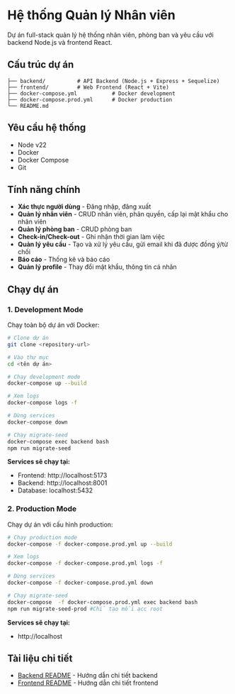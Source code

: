 
# Hệ thống Quản lý Nhân viên

Dự án full-stack quản lý hệ thống nhân viên, phòng ban và yêu cầu với backend Node.js và frontend React.

## Cấu trúc dự án

```
├── backend/          # API Backend (Node.js + Express + Sequelize)
├── frontend/         # Web Frontend (React + Vite)
├── docker-compose.yml           # Docker development
├── docker-compose.prod.yml      # Docker production
└── README.md
```

## Yêu cầu hệ thống

- Node v22
- Docker
- Docker Compose
- Git

## Tính năng chính

- **Xác thực người dùng** - Đăng nhập, đăng xuất
- **Quản lý nhân viên** - CRUD nhân viên, phân quyền, cấp lại mật khẩu cho nhân viên
- **Quản lý phòng ban** - CRUD phòng ban
- **Check-in/Check-out** - Ghi nhận thời gian làm việc
- **Quản lý yêu cầu** - Tạo và xử lý yêu cầu, gửi email khi đã được đồng ý/từ chối
- **Báo cáo** - Thống kê và báo cáo
- **Quản lý profile** - Thay đổi mật khẩu, thông tin cá nhân

## Chạy dự án

### 1. Development Mode

Chạy toàn bộ dự án với Docker:

```bash
# Clone dự án
git clone <repository-url>

# Vào thư mục
cd <tên dự án>

# Chạy development mode
docker-compose up --build

# Xem logs
docker-compose logs -f

# Dừng services
docker-compose down

# Chạy migrate-seed
docker-compose exec backend bash
npm run migrate-seed
```

**Services sẽ chạy tại:**

- Frontend: http://localhost:5173
- Backend: http://localhost:8001
- Database: localhost:5432

### 2. Production Mode

Chạy dự án với cấu hình production:

```bash
# Chạy production mode
docker-compose -f docker-compose.prod.yml up --build

# Xem logs
docker-compose -f docker-compose.prod.yml logs -f

# Dừng services
docker-compose -f docker-compose.prod.yml down

# Chạy migrate-seed
docker-compose  -f docker-compose.prod.yml exec backend bash
npm run migrate-seed-prod #Chỉ tạo mỗi acc root
```

**Services sẽ chạy tại:**

 - http://localhost

## Tài liệu chi tiết

- [Backend README](./backend/README.md) - Hướng dẫn chi tiết backend
- [Frontend README](./frontend/README.md) - Hướng dẫn chi tiết frontend
